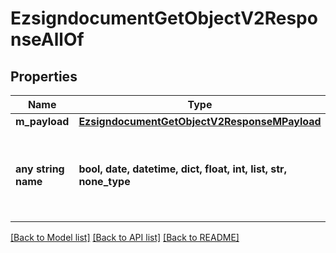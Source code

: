 # EzsigndocumentGetObjectV2ResponseAllOf


## Properties
Name | Type | Description | Notes
------------ | ------------- | ------------- | -------------
**m_payload** | [**EzsigndocumentGetObjectV2ResponseMPayload**](EzsigndocumentGetObjectV2ResponseMPayload.md) |  | 
**any string name** | **bool, date, datetime, dict, float, int, list, str, none_type** | any string name can be used but the value must be the correct type | [optional]

[[Back to Model list]](../README.md#documentation-for-models) [[Back to API list]](../README.md#documentation-for-api-endpoints) [[Back to README]](../README.md)


